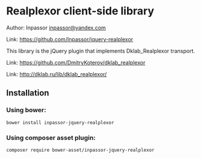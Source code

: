 Realplexor client-side library
==============================

Author: Inpassor <inpassor@yandex.com>

Link: https://github.com/Inpassor/jquery-realplexor

This library is the jQuery plugin that implements Dklab_Realplexor
transport.

Link: https://github.com/DmitryKoterov/dklab_realplexor

Link: http://dklab.ru/lib/dklab_realplexor/


## Installation

### Using bower:

```
bower install inpassor-jquery-realplexor
```

### Using composer asset plugin:

```
composer require bower-asset/inpassor-jquery-realplexor
```
